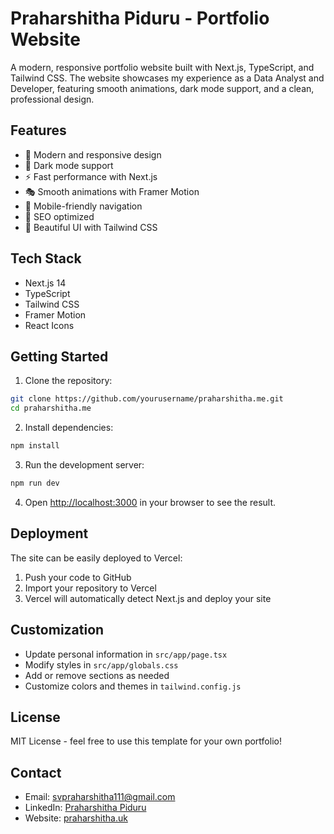 # Praharshitha Piduru - Portfolio Website

A modern, responsive portfolio website built with Next.js, TypeScript, and Tailwind CSS. The website showcases my experience as a Data Analyst and Developer, featuring smooth animations, dark mode support, and a clean, professional design.

## Features

- 🎨 Modern and responsive design
- 🌙 Dark mode support
- ⚡ Fast performance with Next.js
- 🎭 Smooth animations with Framer Motion
- 📱 Mobile-friendly navigation
- 🎯 SEO optimized
- 🎨 Beautiful UI with Tailwind CSS

## Tech Stack

- Next.js 14
- TypeScript
- Tailwind CSS
- Framer Motion
- React Icons

## Getting Started

1. Clone the repository:
```bash
git clone https://github.com/yourusername/praharshitha.me.git
cd praharshitha.me
```

2. Install dependencies:
```bash
npm install
```

3. Run the development server:
```bash
npm run dev
```

4. Open [http://localhost:3000](http://localhost:3000) in your browser to see the result.

## Deployment

The site can be easily deployed to Vercel:

1. Push your code to GitHub
2. Import your repository to Vercel
3. Vercel will automatically detect Next.js and deploy your site

## Customization

- Update personal information in `src/app/page.tsx`
- Modify styles in `src/app/globals.css`
- Add or remove sections as needed
- Customize colors and themes in `tailwind.config.js`

## License

MIT License - feel free to use this template for your own portfolio!

## Contact

- Email: svpraharshitha111@gmail.com
- LinkedIn: [Praharshitha Piduru](https://www.linkedin.com/svpraharshitha)
- Website: [praharshitha.uk](https://praharshitha.uk)
